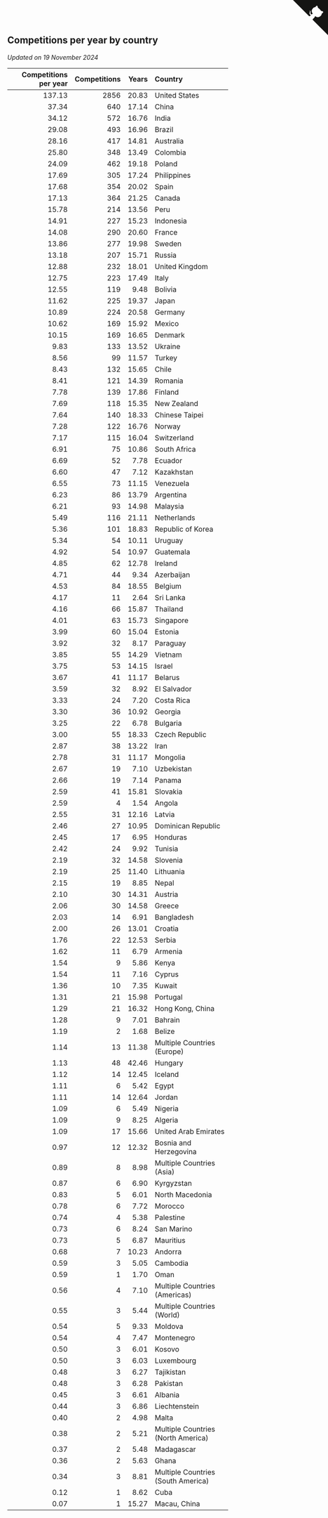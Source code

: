 ## Competitions per year by country

*Updated on 19 November 2024*

| Competitions per year | Competitions | Years | Country |
| ---: | ---: | ---: | :--- |
| 137.13 | 2856 | 20.83 | United States |
| 37.34 | 640 | 17.14 | China |
| 34.12 | 572 | 16.76 | India |
| 29.08 | 493 | 16.96 | Brazil |
| 28.16 | 417 | 14.81 | Australia |
| 25.80 | 348 | 13.49 | Colombia |
| 24.09 | 462 | 19.18 | Poland |
| 17.69 | 305 | 17.24 | Philippines |
| 17.68 | 354 | 20.02 | Spain |
| 17.13 | 364 | 21.25 | Canada |
| 15.78 | 214 | 13.56 | Peru |
| 14.91 | 227 | 15.23 | Indonesia |
| 14.08 | 290 | 20.60 | France |
| 13.86 | 277 | 19.98 | Sweden |
| 13.18 | 207 | 15.71 | Russia |
| 12.88 | 232 | 18.01 | United Kingdom |
| 12.75 | 223 | 17.49 | Italy |
| 12.55 | 119 | 9.48 | Bolivia |
| 11.62 | 225 | 19.37 | Japan |
| 10.89 | 224 | 20.58 | Germany |
| 10.62 | 169 | 15.92 | Mexico |
| 10.15 | 169 | 16.65 | Denmark |
| 9.83 | 133 | 13.52 | Ukraine |
| 8.56 | 99 | 11.57 | Turkey |
| 8.43 | 132 | 15.65 | Chile |
| 8.41 | 121 | 14.39 | Romania |
| 7.78 | 139 | 17.86 | Finland |
| 7.69 | 118 | 15.35 | New Zealand |
| 7.64 | 140 | 18.33 | Chinese Taipei |
| 7.28 | 122 | 16.76 | Norway |
| 7.17 | 115 | 16.04 | Switzerland |
| 6.91 | 75 | 10.86 | South Africa |
| 6.69 | 52 | 7.78 | Ecuador |
| 6.60 | 47 | 7.12 | Kazakhstan |
| 6.55 | 73 | 11.15 | Venezuela |
| 6.23 | 86 | 13.79 | Argentina |
| 6.21 | 93 | 14.98 | Malaysia |
| 5.49 | 116 | 21.11 | Netherlands |
| 5.36 | 101 | 18.83 | Republic of Korea |
| 5.34 | 54 | 10.11 | Uruguay |
| 4.92 | 54 | 10.97 | Guatemala |
| 4.85 | 62 | 12.78 | Ireland |
| 4.71 | 44 | 9.34 | Azerbaijan |
| 4.53 | 84 | 18.55 | Belgium |
| 4.17 | 11 | 2.64 | Sri Lanka |
| 4.16 | 66 | 15.87 | Thailand |
| 4.01 | 63 | 15.73 | Singapore |
| 3.99 | 60 | 15.04 | Estonia |
| 3.92 | 32 | 8.17 | Paraguay |
| 3.85 | 55 | 14.29 | Vietnam |
| 3.75 | 53 | 14.15 | Israel |
| 3.67 | 41 | 11.17 | Belarus |
| 3.59 | 32 | 8.92 | El Salvador |
| 3.33 | 24 | 7.20 | Costa Rica |
| 3.30 | 36 | 10.92 | Georgia |
| 3.25 | 22 | 6.78 | Bulgaria |
| 3.00 | 55 | 18.33 | Czech Republic |
| 2.87 | 38 | 13.22 | Iran |
| 2.78 | 31 | 11.17 | Mongolia |
| 2.67 | 19 | 7.10 | Uzbekistan |
| 2.66 | 19 | 7.14 | Panama |
| 2.59 | 41 | 15.81 | Slovakia |
| 2.59 | 4 | 1.54 | Angola |
| 2.55 | 31 | 12.16 | Latvia |
| 2.46 | 27 | 10.95 | Dominican Republic |
| 2.45 | 17 | 6.95 | Honduras |
| 2.42 | 24 | 9.92 | Tunisia |
| 2.19 | 32 | 14.58 | Slovenia |
| 2.19 | 25 | 11.40 | Lithuania |
| 2.15 | 19 | 8.85 | Nepal |
| 2.10 | 30 | 14.31 | Austria |
| 2.06 | 30 | 14.58 | Greece |
| 2.03 | 14 | 6.91 | Bangladesh |
| 2.00 | 26 | 13.01 | Croatia |
| 1.76 | 22 | 12.53 | Serbia |
| 1.62 | 11 | 6.79 | Armenia |
| 1.54 | 9 | 5.86 | Kenya |
| 1.54 | 11 | 7.16 | Cyprus |
| 1.36 | 10 | 7.35 | Kuwait |
| 1.31 | 21 | 15.98 | Portugal |
| 1.29 | 21 | 16.32 | Hong Kong, China |
| 1.28 | 9 | 7.01 | Bahrain |
| 1.19 | 2 | 1.68 | Belize |
| 1.14 | 13 | 11.38 | Multiple Countries (Europe) |
| 1.13 | 48 | 42.46 | Hungary |
| 1.12 | 14 | 12.45 | Iceland |
| 1.11 | 6 | 5.42 | Egypt |
| 1.11 | 14 | 12.64 | Jordan |
| 1.09 | 6 | 5.49 | Nigeria |
| 1.09 | 9 | 8.25 | Algeria |
| 1.09 | 17 | 15.66 | United Arab Emirates |
| 0.97 | 12 | 12.32 | Bosnia and Herzegovina |
| 0.89 | 8 | 8.98 | Multiple Countries (Asia) |
| 0.87 | 6 | 6.90 | Kyrgyzstan |
| 0.83 | 5 | 6.01 | North Macedonia |
| 0.78 | 6 | 7.72 | Morocco |
| 0.74 | 4 | 5.38 | Palestine |
| 0.73 | 6 | 8.24 | San Marino |
| 0.73 | 5 | 6.87 | Mauritius |
| 0.68 | 7 | 10.23 | Andorra |
| 0.59 | 3 | 5.05 | Cambodia |
| 0.59 | 1 | 1.70 | Oman |
| 0.56 | 4 | 7.10 | Multiple Countries (Americas) |
| 0.55 | 3 | 5.44 | Multiple Countries (World) |
| 0.54 | 5 | 9.33 | Moldova |
| 0.54 | 4 | 7.47 | Montenegro |
| 0.50 | 3 | 6.01 | Kosovo |
| 0.50 | 3 | 6.03 | Luxembourg |
| 0.48 | 3 | 6.27 | Tajikistan |
| 0.48 | 3 | 6.28 | Pakistan |
| 0.45 | 3 | 6.61 | Albania |
| 0.44 | 3 | 6.86 | Liechtenstein |
| 0.40 | 2 | 4.98 | Malta |
| 0.38 | 2 | 5.21 | Multiple Countries (North America) |
| 0.37 | 2 | 5.48 | Madagascar |
| 0.36 | 2 | 5.63 | Ghana |
| 0.34 | 3 | 8.81 | Multiple Countries (South America) |
| 0.12 | 1 | 8.62 | Cuba |
| 0.07 | 1 | 15.27 | Macau, China |


<a href="https://github.com/jonatanklosko/wca_statistics" class="github-corner" aria-label="View source on Github"><svg width="80" height="80" viewBox="0 0 250 250" style="fill:#151513; color:#fff; position: absolute; top: 0; border: 0; right: 0;" aria-hidden="true"><path d="M0,0 L115,115 L130,115 L142,142 L250,250 L250,0 Z"></path><path d="M128.3,109.0 C113.8,99.7 119.0,89.6 119.0,89.6 C122.0,82.7 120.5,78.6 120.5,78.6 C119.2,72.0 123.4,76.3 123.4,76.3 C127.3,80.9 125.5,87.3 125.5,87.3 C122.9,97.6 130.6,101.9 134.4,103.2" fill="currentColor" style="transform-origin: 130px 106px;" class="octo-arm"></path><path d="M115.0,115.0 C114.9,115.1 118.7,116.5 119.8,115.4 L133.7,101.6 C136.9,99.2 139.9,98.4 142.2,98.6 C133.8,88.0 127.5,74.4 143.8,58.0 C148.5,53.4 154.0,51.2 159.7,51.0 C160.3,49.4 163.2,43.6 171.4,40.1 C171.4,40.1 176.1,42.5 178.8,56.2 C183.1,58.6 187.2,61.8 190.9,65.4 C194.5,69.0 197.7,73.2 200.1,77.6 C213.8,80.2 216.3,84.9 216.3,84.9 C212.7,93.1 206.9,96.0 205.4,96.6 C205.1,102.4 203.0,107.8 198.3,112.5 C181.9,128.9 168.3,122.5 157.7,114.1 C157.9,116.9 156.7,120.9 152.7,124.9 L141.0,136.5 C139.8,137.7 141.6,141.9 141.8,141.8 Z" fill="currentColor" class="octo-body"></path></svg></a><style>.github-corner:hover .octo-arm{animation:octocat-wave 560ms ease-in-out}@keyframes octocat-wave{0%,100%{transform:rotate(0)}20%,60%{transform:rotate(-25deg)}40%,80%{transform:rotate(10deg)}}@media (max-width:500px){.github-corner:hover .octo-arm{animation:none}.github-corner .octo-arm{animation:octocat-wave 560ms ease-in-out}}</style>
